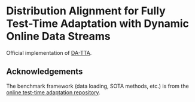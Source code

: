 # Distribution Alignment for Fully Test-Time Adaptation with Dynamic Online Data Streams
Official implementation of [DA-TTA](https://arxiv.org/abs/2407.12128).
## Acknowledgements
The benchmark framework (data loading, SOTA methods, etc.) is from the [online test-time adaptation repository](https://github.com/mariodoebler/test-time-adaptation).
